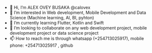 - 👋 Hi, I’m ALEX OVEY BUSAKA @calovex
- 👀 I’m interested in  Web development, Mobile Development and Data Science (Machine learning, AI, BI, pyhton)
- 🌱 I’m currently learning Flutter, Kotlin and  Swift 
- 💞️ I’m looking to collaborate on any web development project, mobile development project or data science project 
- 📫 How to reach me is through whatsapp (+254713025917), mobile phone: +254713025917 , github 

<!---https://github.com/calovex/calovex
calovex/calovex is a ✨ special ✨ repository because its `README.md` (this file) appears on your GitHub profile.
You can click the Preview link to take a look at your changes.
--->
